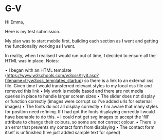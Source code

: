 # G-V

Hi Emma,

Here is my test submission.

My plan was to start mobile first, building each section as I went and getting the functionality working as I went.

In reality, when I realised I would run out of time, I decided to ensure all the HTML was in place.
Notes:

• I began with an HTML template (https://www.w3schools.com/w3css/tryit.asp?filename=tryw3css_templates_startup) 
so there is a link to an external css file. Given time I would transferred relevant styles to my local 
css file and removed this link
• My work is mobile based and there are not media queries in place to handle larger screen sizes
• The slider does not display or function correctly (images were corrupt so I've added urls for external images)
• The fonts do not all display correctly
• I'm aware that many styles for position need refining. 
If I had got the fonts displaying correctly I would have beenable to do this.
• I could not get svg images to accept the 'fill' attribute to change their colours, so some are not correct colour.
• There is an error that prevents my contact form from displaying
• The contact form itself is unfinished (I've just added sample text for speed)
